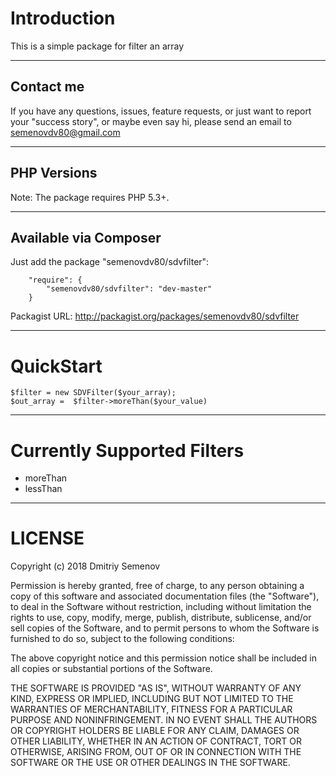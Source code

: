 Introduction
============
This is a simple package for filter an array

-------------------------------------------------------------------------------

Contact me
----------
If you have any questions, issues, feature requests, or just want to report
your "success story", or maybe even say hi, please send an email to
semenovdv80@gmail.com

-------------------------------------------------------------------------------

PHP Versions
------------
Note: The package requires PHP 5.3+.

-------------------------------------------------------------------------------

Available via Composer
----------------------
Just add the package "semenovdv80/sdvfilter":
```
    "require": {
        "semenovdv80/sdvfilter": "dev-master"
    }
```
Packagist URL: http://packagist.org/packages/semenovdv80/sdvfilter

-------------------------------------------------------------------------------

QuickStart
==========

```
$filter = new SDVFilter($your_array);
$out_array =  $filter->moreThan($your_value)

```

-------------------------------------------------------------------------------

Currently Supported Filters
==========================

* moreThan
* lessThan

-------------------------------------------------------------------------------

LICENSE
=======
Copyright (c) 2018 Dmitriy Semenov

Permission is hereby granted, free of charge, to any person obtaining a copy
of this software and associated documentation files (the "Software"), to deal
in the Software without restriction, including without limitation the rights
to use, copy, modify, merge, publish, distribute, sublicense, and/or sell
copies of the Software, and to permit persons to whom the Software is furnished
to do so, subject to the following conditions:

The above copyright notice and this permission notice shall be included in all
copies or substantial portions of the Software.

THE SOFTWARE IS PROVIDED "AS IS", WITHOUT WARRANTY OF ANY KIND, EXPRESS OR
IMPLIED, INCLUDING BUT NOT LIMITED TO THE WARRANTIES OF MERCHANTABILITY,
FITNESS FOR A PARTICULAR PURPOSE AND NONINFRINGEMENT. IN NO EVENT SHALL THE
AUTHORS OR COPYRIGHT HOLDERS BE LIABLE FOR ANY CLAIM, DAMAGES OR OTHER
LIABILITY, WHETHER IN AN ACTION OF CONTRACT, TORT OR OTHERWISE, ARISING FROM,
OUT OF OR IN CONNECTION WITH THE SOFTWARE OR THE USE OR OTHER DEALINGS IN
THE SOFTWARE.